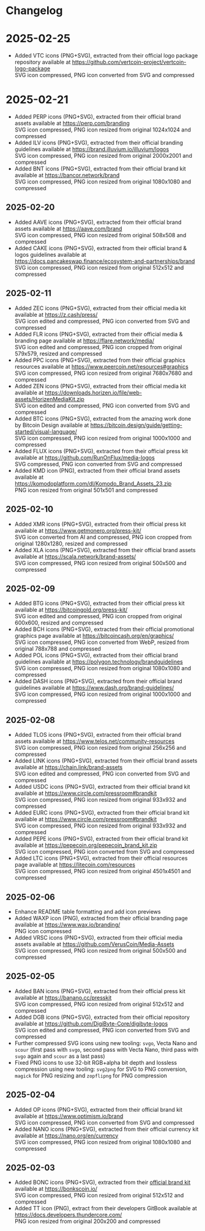 # Changelog

# 2025-02-25

- Added VTC icons (PNG+SVG), extracted from their official logo package repository available at <https://github.com/vertcoin-project/vertcoin-logo-package><br>
  SVG icon compressed, PNG icon converted from SVG and compressed

# 2025-02-21

- Added PERP icons (PNG+SVG), extracted from their official brand assets available at <https://perp.com/branding><br>
  SVG icon compressed, PNG icon resized from original 1024x1024 and compressed
- Added ILV icons (PNG+SVG), extracted from their official branding guidelines available at <https://brand.illuvium.io/illuvium/logos><br>
  SVG icon compressed, PNG icon resized from original 2000x2001 and compressed
- Added BNT icons (PNG+SVG), extracted from their official brand kit available at <https://bancor.network/brand><br>
  SVG icon compressed, PNG icon resized from original 1080x1080 and compressed

## 2025-02-20

- Added AAVE icons (PNG+SVG), extracted from their official brand assets available at <https://aave.com/brand><br>
  SVG icon compressed, PNG icon resized from original 508x508 and compressed
- Added CAKE icons (PNG+SVG), extracted from their official brand & logos guidelines available at <https://docs.pancakeswap.finance/ecosystem-and-partnerships/brand><br>
  SVG icon compressed, PNG icon resized from original 512x512 and compressed

## 2025-02-11

- Added ZEC icons (PNG+SVG), extracted from their official media kit available at <https://z.cash/press/><br>
  SVG icon edited and compressed, PNG icon converted from SVG and compressed
- Added FLR icons (PNG+SVG), extracted from their official media & branding page available at <https://flare.network/media/><br>
  SVG icon edited and compressed, PNG icon cropped from original 579x579, resized and compressed
- Added PPC icons (PNG+SVG), extracted from their official graphics resources available at <https://www.peercoin.net/resources#graphics><br>
  SVG icon compressed, PNG icon resized from original 7680x7680 and compressed
- Added ZEN icons (PNG+SVG), extracted from their official media kit available at <https://downloads.horizen.io/file/web-assets/HorizenMediaKit.zip><br>
  SVG icon edited and compressed, PNG icon converted from SVG and compressed
- Added BTC icons (PNG+SVG), extracted from the amazing work done by Bitcoin Design available at <https://bitcoin.design/guide/getting-started/visual-language/><br>
  SVG icon compressed, PNG icon resized from original 1000x1000 and compressed
- Added FLUX icons (PNG+SVG), extracted from their official press kit available at <https://github.com/RunOnFlux/media-logos><br>
  SVG compressed, PNG icon converted from SVG and compressed
- Added KMD icon (PNG), extracted from their official brand assets available at <https://komodoplatform.com/dl/Komodo_Brand_Assets_23.zip><br>
  PNG icon resized from original 501x501 and compressed

## 2025-02-10

- Added XMR icons (PNG+SVG), extracted from their official press kit available at <https://www.getmonero.org/press-kit/><br>
  SVG icon converted from AI and compressed, PNG icon cropped from original 1280x1280, resized and compressed
- Added XLA icons (PNG+SVG), extracted from their official brand assets available at <https://scala.network/brand-assets/><br>
  SVG icon compressed, PNG icon resized from original 500x500 and compressed

## 2025-02-09

- Added BTG icons (PNG+SVG), extracted from their official press kit available at <https://bitcoingold.org/press-kit/><br>
  SVG icon edited and compressed, PNG icon cropped from original 600x600, resized and compressed
- Added BCH icons (PNG+SVG), extracted from their official promotional graphics page available at <https://bitcoincash.org/en/graphics/><br>
  SVG icon compressed, PNG icon converted from WebP, resized from original 788x788 and compressed
- Added POL icons (PNG+SVG), extracted from their official brand guidelines available at <https://polygon.technology/brandguidelines><br>
  SVG icon compressed, PNG icon resized from original 1080x1080 and compressed
- Added DASH icons (PNG+SVG), extracted from their official brand guidelines available at <https://www.dash.org/brand-guidelines/><br>
  SVG icon compressed, PNG icon resized from original 1000x1000 and compressed

## 2025-02-08

- Added TLOS icons (PNG+SVG), extracted from their official brand assets available at <https://www.telos.net/community-resources><br>
  SVG icon compressed, PNG icon resized from original 256x256 and compressed
- Added LINK icons (PNG+SVG), extracted from their official brand assets available at <https://chain.link/brand-assets><br>
  SVG icon edited and compressed, PNG icon converted from SVG and compressed
- Added USDC icons (PNG+SVG), extracted from their official brand kit available at <https://www.circle.com/pressroom#brandkit><br>
  SVG icon compressed, PNG icon resized from original 933x932 and compressed
- Added EURC icons (PNG+SVG), extracted from their official brand kit available at <https://www.circle.com/pressroom#brandkit><br>
  SVG icon compressed, PNG icon resized from original 933x932 and compressed
- Added PEPE icons (PNG+SVG), extracted from their official brand kit available at <https://pepecoin.org/pepecoin_brand_kit.zip><br>
  SVG icon compressed, PNG icon converted from SVG and compressed
- Added LTC icons (PNG+SVG), extracted from their official resources page available at <https://litecoin.com/resources><br>
  SVG icon compressed, PNG icon resized from original 4501x4501 and compressed

## 2025-02-06

- Enhance README table formatting and add icon previews
- Added WAXP icon (PNG), extracted from their official branding page available at <https://www.wax.io/branding/><br>
  PNG icon compressed
- Added VRSC icons (PNG+SVG), extracted from their official media assets available at <https://github.com/VerusCoin/Media-Assets><br>
  SVG icon compressed, PNG icon resized from original 500x500 and compressed

## 2025-02-05

- Added BAN icons (PNG+SVG), extracted from their official press kit available at <https://banano.cc/presskit><br>
  SVG icon compressed, PNG icon resized from original 512x512 and compressed
- Added DGB icons (PNG+SVG), extracted from their official repository available at <https://github.com/DigiByte-Core/digibyte-logos><br>
  SVG icon edited and compressed, PNG icon converted from SVG and compressed
- Further compressed SVG icons using new tooling: `svgo`, Vecta Nano and `scour` (first pass with `svgo`, second pass with Vecta Nano, third pass with `svgo` again and `scour` as a last pass)
- Fixed PNG icons to use 32-bit RGB+alpha bit depth and lossless compression using new tooling: `svg2png` for SVG to PNG conversion, `magick` for PNG resizing and `zopflipng` for PNG compression

## 2025-02-04

- Added OP icons (PNG+SVG), extracted from their official brand kit available at <https://www.optimism.io/brand><br>
  SVG icon compressed, PNG icon converted from SVG and compressed
- Added NANO icons (PNG+SVG), extracted from their official currency kit available at <https://nano.org/en/currency><br>
  SVG icon compressed, PNG icon resized from original 1080x1080 and compressed

## 2025-02-03

- Added BONC icons (PNG+SVG), extracted from their [official brand kit](https://bonc.bonkscoin.io/BONCBrandKit.zip) available at <https://bonkscoin.io/><br>
  SVG icon compressed, PNG icon resized from original 512x512 and compressed
- Added TT icon (PNG), extract from their developers GitBook available at https://docs.developers.thundercore.com/<br>
  PNG icon resized from original 200x200 and compressed
